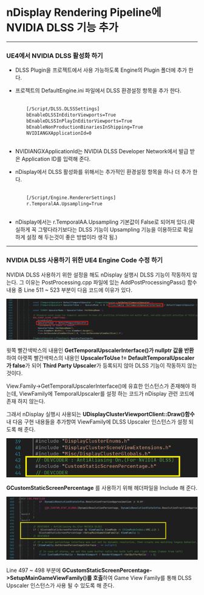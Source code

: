 # nDisplay Rendering Pipeline에 NVIDIA DLSS 기능 추가

----------------------------------------------------------------------------------------------------------------------------------------------------------------

### UE4에서 NVIDIA DLSS 활성화 하기

* DLSS Plugin을 프로젝트에서 사용 가능하도록 Engine의 Plugin 폴더에 추가 한다.

* 프로젝트의 DefaultEngine.ini 파일에서 DLSS 환경설정 항목을 추가 한다.

  <pre>
      <code>
      [/Script/DLSS.DLSSSettings]
      bEnableDLSSInEditorViewports=True
      bEnableDLSSInPlayInEditorViewports=True
      bEnableNonProductionBinariesInShipping=True
      NVIDIANGXApplicationId=0
      </code>
  </pre>

* NVIDIANGXApplicationId는 NVIDIA DLSS Developer Network에서 발급 받은 Application ID를 입력해 준다.

* nDisplay에서 DLSS 활성화를 위해서는 추가적인 환경설정 항목을 하나 더 추가 한다.

  <pre>
      <code>
      [/Script/Engine.RendererSettings]
      r.TemporalAA.Upsampling=True
      </code>
  </pre>

* nDisplay에서는 r.TemporalAA.Upsampling 기본값이 False로 되어져 있다.(확실하게 꼭 그렇다라기보다는 DLSS 기능이 Upsampling 기능을 이용하므로 확실하게 설정 해 두는것이 좋은 방법이라 생각 됨.)

----------------------------------------------------------------------------------------------------------------------------------------------------------------

### NVIDIA DLSS 사용하기 위한 UE4 Engine Code 수정 하기

NVIDIA DLSS 사용하기 위한 설정을 해도 nDisplay 실행시 DLSS 기능이 작동하지 않는다. 그 이유는 PostProcessing.cpp 파일에 있는 AddPostProcessingPass() 함수 내용 중 Line 511 ~ 523 부분이 다음 코드에 이유가 있다.

![](https://github.com/Devcoder-IndieWorks/NPlayerTemplate/blob/master/ScreenShots/AddPostProcessingPass.png)

윗쪽 빨간색박스의 내용인 **GetTemporalUpscalerInterface()가 nullptr 값을 반환**하여 아랫쪽 빨간색박스의 내용인 **UpscalerToUse != DefaultTemporalUpscaler가 false**가 되어 **Third Party Upscaler**가 등록되지 않아 DLSS 기능이 작동하지 않는것이다.

View.Family->GetTemporalUpscalerInterface()에 유효한 인스턴스가 존재해야 하는데, ViewFamily에 TemporalUpscaler를 설정 하는 코드가 nDisplay 관련 코드에 존재 하지 않는다.

그래서 nDisplay 실행시 사용되는 **UDisplayClusterViewportClient::Draw()함수** 내 다음 구현 내용들을 추가항여 ViewFamily에 DLSS Upscaler 인스턴스가 설정 되도록 해 준다.

![](https://github.com/Devcoder-IndieWorks/NPlayerTemplate/blob/master/ScreenShots/modify_dlss_ue4_1.png)

**GCustomStaticScreenPercentage** 를 사용하기 위해 헤더파일을 Include 해 준다.

![](https://github.com/Devcoder-IndieWorks/NPlayerTemplate/blob/master/ScreenShots/modify_dlss_ue4_2.png)

Line 497 ~ 498 부분에 **GCustomStaticScreenPercentage->SetupMainGameViewFamily()를 호출**하여 Game View Family를 통해 DLSS Upscaler 인스턴스가 사용 될 수 있도록 해 준다.

